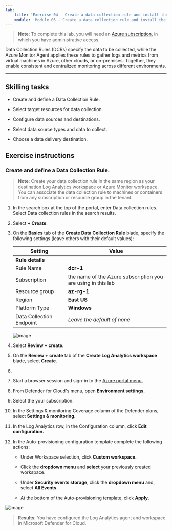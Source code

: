 ```yaml
---
lab:
    title: 'Exercise 04 - Create a data collection rule and install the Azure Monitor Agent'    
    module: 'Module 05 - Create a data collection rule and install the Azure Monitor Agent'
---
```



>**Note**: To complete this lab, you will need an [Azure subscription.](https://azure.microsoft.com/en-us/free/?azure-portal=true) in which you have administrative access. 


Data Collection Rules (DCRs) specify the data to be collected, while the Azure Monitor Agent applies these rules to gather logs and metrics from virtual machines in Azure, other clouds, or on-premises. Together, they enable consistent and centralized monitoring across different environments.

---

## Skilling tasks

- Create and define a Data Collection Rule.

- Select target resources for data collection.
  
- Configure data sources and destinations.

- Select data source types and data to collect.

- Choose a data delivery destination.

## Exercise instructions 

### Create and define a Data Collection Rule.

>**Note**: Create your data collection rule in the same region as your destination Log Analytics workspace or Azure Monitor workspace. You can associate the data collection rule to machines or containers from any subscription or resource group in the tenant. 
   
1. In the search box at the top of the portal, enter Data collection rules. Select Data collection rules in the search results.

2. Select **+ Create**.






4. On the **Basics** tab of the **Create Data Collection Rule** blade, specify the following settings (leave others with their default values):

    |Setting|Value|
    |---|---|
    |**Rule details**|
    |Rule Name|**dcr-1**|
    |Subscription|the name of the Azure subscription you are using in this lab|
    |Resource group|**az-rg-1**|
    |Region|**East US**|
    |Platform Type|**Windows**|
    |Data Collection Endpoint|*Leave the default of none*|

   ![image](https://github.com/user-attachments/assets/eee884f6-b20f-4d51-9310-6e755746ed9a)

   

6. Select **Review + create**.

7. On the **Review + create** tab of the **Create Log Analytics workspace** blade, select **Create**.




3.
4. Start a browser session and sign-in to the [Azure portal menu.](https://portal.azure.com/)
   
5. From Defender for Cloud's menu, open **Environment settings.**

6. Select the your subscription.

7. In the Settings & monitoring Coverage column of the Defender plans, select **Settings & monitoring.**

8. In the Log Analytics row, in the Configuration column, click **Edit configuration.**

9. In the Auto-provisioning configuration template complete the following actions:

   - Under Workspace selection, click **Custom workspace.**

   - Click the **dropdown menu** and **select** your previously created workspace.

   - Under **Security events storage**, click the **dropdown menu** and, select **All Events.**

   - At the bottom of the Auto-provisioning template, click **Apply.**
   
![image](https://github.com/MicrosoftLearning/Secure-Azure-services-and-workloads-with-Microsoft-Cloud-Security-Benchmark/assets/91347931/c1c812e7-b5ca-4caa-b8e6-34a6e4b325fd)




> **Results**: You have configured the Log Analytics agent and workspace in Microsoft Defender for Cloud.
